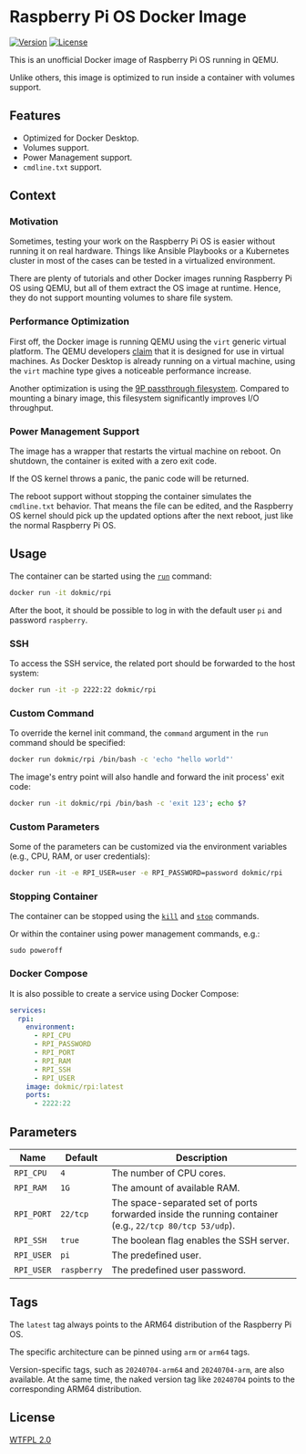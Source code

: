 # Raspberry Pi OS Docker Image
[![Version](https://img.shields.io/github/v/release/dokmic/docker-rpi?label=version)](https://github.com/dokmic/docker-rpi/releases/latest)
[![License][license-image]][license]

This is an unofficial Docker image of Raspberry Pi OS running in QEMU.

Unlike others, this image is optimized to run inside a container with volumes support.

## Features
- Optimized for Docker Desktop.
- Volumes support.
- Power Management support.
- `cmdline.txt` support.

## Context
### Motivation
Sometimes, testing your work on the Raspberry Pi OS is easier without running it on real hardware.
Things like Ansible Playbooks or a Kubernetes cluster in most of the cases can be tested in a virtualized environment.

There are plenty of tutorials and other Docker images running Raspberry Pi OS using QEMU, but all of them extract the OS image at runtime.
Hence, they do not support mounting volumes to share file system.

### Performance Optimization
First off, the Docker image is running QEMU using the `virt` generic virtual platform.
The QEMU developers [claim](https://www.qemu.org/docs/master/system/arm/virt.html) that it is designed for use in virtual machines.
As Docker Desktop is already running on a virtual machine, using the `virt` machine type gives a noticeable performance increase.

Another optimization is using the [9P passthrough filesystem](https://wiki.qemu.org/Documentation/9p).
Compared to mounting a binary image, this filesystem significantly improves I/O throughput.

### Power Management Support
The image has a wrapper that restarts the virtual machine on reboot.
On shutdown, the container is exited with a zero exit code.

If the OS kernel throws a panic, the panic code will be returned.

The reboot support without stopping the container simulates the `cmdline.txt` behavior.
That means the file can be edited, and the Raspberry OS kernel should pick up the updated options after the next reboot, just like the normal Raspberry Pi OS.

## Usage
The container can be started using the [`run`](https://docs.docker.com/reference/cli/docker/container/run/) command:

```bash
docker run -it dokmic/rpi
```

After the boot, it should be possible to log in with the default user `pi` and password `raspberry`.

### SSH
To access the SSH service, the related port should be forwarded to the host system:
```bash
docker run -it -p 2222:22 dokmic/rpi
```

### Custom Command
To override the kernel init command, the `command` argument in the `run` command should be specified:
```bash
docker run dokmic/rpi /bin/bash -c 'echo "hello world"'
```

The image's entry point will also handle and forward the init process' exit code:
```bash
docker run -it dokmic/rpi /bin/bash -c 'exit 123'; echo $?
```

### Custom Parameters
Some of the parameters can be customized via the environment variables (e.g., CPU, RAM, or user credentials):
```bash
docker run -it -e RPI_USER=user -e RPI_PASSWORD=password dokmic/rpi
```

### Stopping Container
The container can be stopped using the [`kill`](https://docs.docker.com/reference/cli/docker/container/kill/) and [`stop`](https://docs.docker.com/reference/cli/docker/container/stop/) commands.

Or within the container using power management commands, e.g.:
```
sudo poweroff
```

### Docker Compose
It is also possible to create a service using Docker Compose:
```yaml
services:
  rpi:
    environment:
      - RPI_CPU
      - RPI_PASSWORD
      - RPI_PORT
      - RPI_RAM
      - RPI_SSH
      - RPI_USER
    image: dokmic/rpi:latest
    ports:
      - 2222:22
```

## Parameters
Name | Default | Description
--- | --- | ---
`RPI_CPU` | `4` | The number of CPU cores.
`RPI_RAM` | `1G` | The amount of available RAM.
`RPI_PORT` | `22/tcp` | The space-separated set of ports forwarded inside the running container (e.g., `22/tcp 80/tcp 53/udp`).
`RPI_SSH` | `true` | The boolean flag enables the SSH server.
`RPI_USER` | `pi` | The predefined user.
`RPI_USER` | `raspberry` | The predefined user password.

## Tags
The `latest` tag always points to the ARM64 distribution of the Raspberry Pi OS.

The specific architecture can be pinned using `arm` or `arm64` tags.

Version-specific tags, such as `20240704-arm64` and `20240704-arm`, are also available.
At the same time, the naked version tag like `20240704` points to the corresponding ARM64 distribution.

## License
[WTFPL 2.0][license]

[license]: http://www.wtfpl.net/
[license-image]: https://img.shields.io/badge/license-WTFPL-blue
